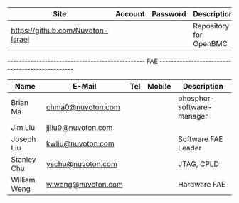 Site | Account | Password | Description
---- | ------- | -------- | ------------
https://github.com/Nuvoton-Israel | | | Repository for OpenBMC

------------------------------------------------    FAE    ------------------------------------------------

Name | E-Mail | Tel | Mobile | Description
---- | ------ | --- | ------ | -----------
Brian Ma | chma0@nuvoton.com | | | phosphor-software-manager
Jim Liu | jjliu0@nuvoton.com | | | 
Joseph Liu | kwliu@nuvoton.com | | | Software FAE Leader
Stanley Chu | yschu@nuvoton.com | | | JTAG, CPLD
William Weng | wlweng@nuvoton.com | | | Hardware FAE

